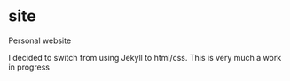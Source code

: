 # site
Personal website

I decided to switch from using Jekyll to html/css. This is very much a work in progress
